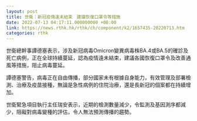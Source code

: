 ```yaml
---
layout: post
title: 世衛：新冠疫情遠未結束　建議恢復口罩令等措施
date: 2022-07-13 04:17:11.000000000 +08:00
link: https://news.rthk.hk/rthk/ch/component/k2/1657435-20220713.htm
categories: rthk
---
```


世衛總幹事譚德塞表示，涉及新冠病毒Omicron變異病毒株BA.4或BA.5的確診及死亡病例，正在全球持續蔓延，認為疫情遠未結束，建議各國恢復口罩令及改善通風等措施，阻止病毒蔓延。

譚德塞警告，病毒正在自由傳播，部分國家未有根據自身能力，有效管理及部署檢測、治療及疫苗接種，無論是急性病例的住院治療，還是長新冠的個案都在持續增加。

世衛緊急項目執行主任瑞安表示，近期的檢測數量減少，令監測及基因測序都減少，阻礙對病毒變種的評估，令人無法預測傳播的趨勢。
